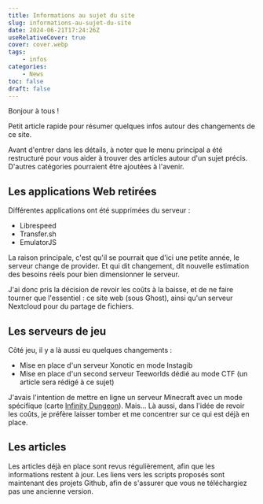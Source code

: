 ```yaml
---
title: Informations au sujet du site
slug: informations-au-sujet-du-site
date: 2024-06-21T17:24:26Z
useRelativeCover: true
cover: cover.webp
tags:
    - infos
categories:
    - News
toc: false
draft: false
---
```


Bonjour à tous !

Petit article rapide pour résumer quelques infos autour des changements de ce site.

Avant d'entrer dans les détails, à noter que le menu principal a été restructuré
pour vous aider à trouver des articles autour d'un sujet précis. D'autres catégories
pourraient être ajoutées à l'avenir.

## Les applications Web retirées

Différentes applications ont été supprimées du serveur :

- Librespeed
- Transfer.sh
- EmulatorJS

La raison principale, c'est qu'il se pourrait que d'ici une petite année, le serveur
change de provider. Et qui dit changement, dit nouvelle estimation des besoins réels
pour bien dimensionner le serveur.

J'ai donc pris la décision de revoir les coûts à la baisse, et de ne faire tourner
que l'essentiel : ce site web (sous Ghost), ainsi qu'un serveur Nextcloud pour du
partage de fichiers.

## Les serveurs de jeu

Côté jeu, il y a là aussi eu quelques changements :

- Mise en place d'un serveur Xonotic en mode Instagib
- Mise en place d'un second serveur Teeworlds dédié au mode CTF
(un article sera rédigé à ce sujet)

J'avais l'intention de mettre en ligne un serveur Minecraft avec un mode spécifique
(carte [Infinity Dungeon](https://www.planetminecraft.com/project/infinity-dungeons/)).
Mais... Là aussi, dans l'idée de revoir les coûts, je préfère laisser tomber et
me concentrer sur ce qui est déjà en place.

## Les articles

Les articles déjà en place sont revus régulièrement, afin que les informations
restent à jour. Les liens vers les scripts proposés sont maintenant des projets
Github, afin de s'assurer que vous ne téléchargiez pas une ancienne version.
